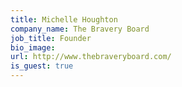 ```yaml
---
title: Michelle Houghton
company_name: The Bravery Board
job_title: Founder
bio_image:
url: http://www.thebraveryboard.com/
is_guest: true
---
```

